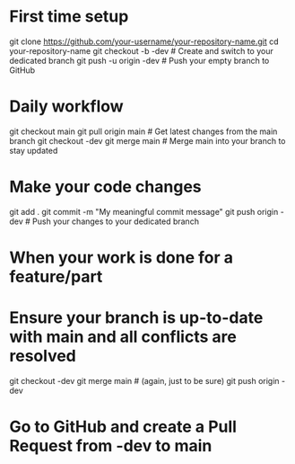 # First time setup

git clone https://github.com/your-username/your-repository-name.git
cd your-repository-name
git checkout -b <your-name>-dev # Create and switch to your dedicated branch
git push -u origin <your-name>-dev # Push your empty branch to GitHub

# Daily workflow

git checkout main
git pull origin main # Get latest changes from the main branch
git checkout <your-name>-dev
git merge main # Merge main into your branch to stay updated

# Make your code changes

git add .
git commit -m "My meaningful commit message"
git push origin <your-name>-dev # Push your changes to your dedicated branch

# When your work is done for a feature/part

# Ensure your branch is up-to-date with main and all conflicts are resolved

git checkout <your-name>-dev
git merge main # (again, just to be sure)
git push origin <your-name>-dev

# Go to GitHub and create a Pull Request from <your-name>-dev to main
